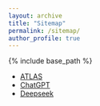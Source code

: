 ```yaml
---
layout: archive
title: "Sitemap"
permalink: /sitemap/
author_profile: true
---
```


{% include base_path %}

* [ATLAS](http://atlas-ch.cn)
* [ChatGPT](http://chatgpt.com)
* [Deepseek](https://www.deepseek.com)
